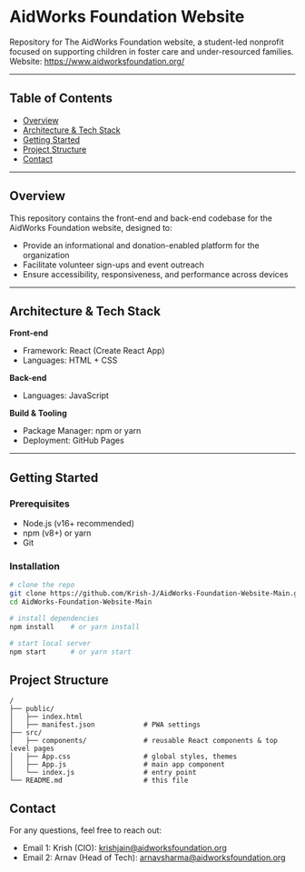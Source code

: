 # AidWorks Foundation Website
Repository for The AidWorks Foundation website, a student-led nonprofit focused on supporting children in foster care and under-resourced families.  
Website: https://www.aidworksfoundation.org/

---

## Table of Contents
- [Overview](#overview)
- [Architecture & Tech Stack](#architecture--tech-stack)
- [Getting Started](#getting-started)
- [Project Structure](#project-structure)
- [Contact](#contact)

---

## Overview
This repository contains the front-end and back-end codebase for the AidWorks Foundation website, designed to:
- Provide an informational and donation-enabled platform for the organization
- Facilitate volunteer sign-ups and event outreach
- Ensure accessibility, responsiveness, and performance across devices

---

## Architecture & Tech Stack
**Front-end**
- Framework: React (Create React App)
- Languages: HTML + CSS

**Back-end**
- Languages: JavaScript

**Build & Tooling**
- Package Manager: npm or yarn
- Deployment: GitHub Pages

---

## Getting Started
### Prerequisites
- Node.js (v16+ recommended)
- npm (v8+) or yarn
- Git

### Installation
```bash
# clone the repo
git clone https://github.com/Krish-J/AidWorks-Foundation-Website-Main.git
cd AidWorks-Foundation-Website-Main

# install dependencies
npm install    # or yarn install

# start local server
npm start      # or yarn start
```

## Project Structure
```
/
├── public/
│   ├── index.html
│   ├── manifest.json            # PWA settings
├── src/
│   ├── components/              # reusable React components & top level pages
│   ├── App.css                  # global styles, themes
│   ├── App.js                   # main app component
│   └── index.js                 # entry point
└── README.md                    # this file
```

## Contact
For any questions, feel free to reach out:
- Email 1: Krish (CIO): [krishjain@aidworksfoundation.org](mailto:krishjain@aidworksfoundation.org)
- Email 2: Arnav (Head of Tech): [arnavsharma@aidworksfoundation.org](mailto:arnavsharma@aidworksfoundation.org)
